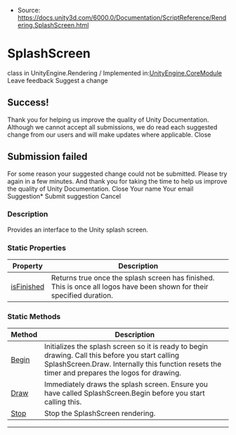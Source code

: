 * Source: https://docs.unity3d.com/6000.0/Documentation/ScriptReference/Rendering.SplashScreen.html

# SplashScreen
class in UnityEngine.Rendering
/
Implemented in:[UnityEngine.CoreModule](https://docs.unity3d.com/6000.0/Documentation/ScriptReference/UnityEngine.CoreModule.html)
Leave feedback
Suggest a change
## Success!
Thank you for helping us improve the quality of Unity Documentation. Although we cannot accept all submissions, we do read each suggested change from our users and will make updates where applicable.
Close
## Submission failed
For some reason your suggested change could not be submitted. Please <a>try again</a> in a few minutes. And thank you for taking the time to help us improve the quality of Unity Documentation.
Close
Your name Your email Suggestion* Submit suggestion
Cancel
### Description
Provides an interface to the Unity splash screen.
### Static Properties
Property | Description  
---|---  
[isFinished](https://docs.unity3d.com/6000.0/Documentation/ScriptReference/Rendering.SplashScreen-isFinished.html) | Returns true once the splash screen has finished. This is once all logos have been shown for their specified duration.  
### Static Methods
Method | Description  
---|---  
[Begin](https://docs.unity3d.com/6000.0/Documentation/ScriptReference/Rendering.SplashScreen.Begin.html) | Initializes the splash screen so it is ready to begin drawing. Call this before you start calling SplashScreen.Draw. Internally this function resets the timer and prepares the logos for drawing.  
[Draw](https://docs.unity3d.com/6000.0/Documentation/ScriptReference/Rendering.SplashScreen.Draw.html) | Immediately draws the splash screen. Ensure you have called SplashScreen.Begin before you start calling this.  
[Stop](https://docs.unity3d.com/6000.0/Documentation/ScriptReference/Rendering.SplashScreen.Stop.html) | Stop the SplashScreen rendering.  
* * *
